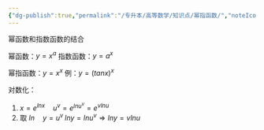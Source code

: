 ```yaml
---
{"dg-publish":true,"permalink":"/专升本/高等数学/知识点/幂指函数/","noteIcon":""}
---
```


幂函数和指数函数的结合

幂函数：$y=x^a$
指数函数：$y=a^x$

幂指函数：$y=x^x$
例：$y=(tanx)^x$

对数化：
1. $x=e^{lnx} \quad u^v=e^{lnu^v}=e^{vlnu}$
2. 取 $ln \quad y=u^v \; lny=lnu^v \Rightarrow lny=vlnu$